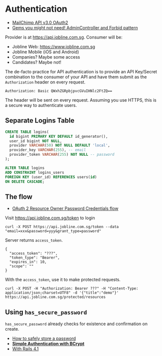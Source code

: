 # Authentication

* [MailChimp API v3.0 OAuth2](http://kb.mailchimp.com/api/article/about-oauth2)
* [Gems you might not need! AdminController and Forbid pattern](https://vimeo.com/39498553)

Provider is at https://api.jobline.com.sg. Consumer will be:

* Jobline Web: https://www.jobline.com.sg
* Jobline Mobile (iOS and Android)
* Companies? Maybe some access
* Candidates? Maybe not!

The de-facto practice for API authentication is to provide an API Key/Secret combination to the consumer of your API and have them submit as the `Authorization` header on every request.

```
Authorization: Basic QWxhZGRpbjpvcGVuIHNlc2FtZQ==
```

The header will be sent on every request. Assuming you use HTTPS, this is a secure way to authenticate users.

## Separate Logins Table

```sql
CREATE TABLE logins(
  id bigint PRIMARY KEY DEFAULT id_generator(),
  user_id bigint NOT NULL,
  provider VARCHAR(50) NOT NULL DEFAULT 'local',
  provider_key VARCHAR(255), -- email
  provider_token VARCHAR(255) NOT NULL -- password
);

ALTER TABLE logins
ADD CONSTRAINT logins_users
FOREIGN KEY (user_id) REFERENCES users(id)
ON DELETE CASCADE;
```

## The flow

* [OAuth 2 Resource Owner Password Credentials flow](http://stackoverflow.com/questions/19912551/oauth2-resource-owner-password-credentials-flow)

Visit https://api.jobline.com.sg/token to login

```
curl -X POST https://api.jobline.com.sg/token --data "email=xxx&password=yyy&grant_type=password"
```

Server returns `access_token`.

```
{
  "access_token": "???",
  "token_type": "Bearer",
  "expires_in": 10,
  "scope": ""
}
```

With the `access_token`, use it to make protected requests.

```
curl -X POST -H "Authorization: Bearer ???" -H "Content-Type: application/json;charset=UTF8" -d '{"title":"demo"}' https://api.jobline.com.sg/protected/resources
```
	
## Using `has_secure_password`

`has_secure_password` already checks for existence and confirmation on create.

* [How to safely store a password](http://codahale.com/how-to-safely-store-a-password/)
* [**Simple Authentication with BCrypt**](https://gist.github.com/thebucknerlife/10090014)
* [With Rails 4.1](http://robert-reiz.com/2014/04/12/has_secure_password-with-rails-4-1/)
